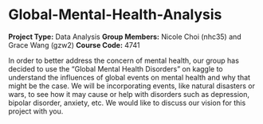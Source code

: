 # Global-Mental-Health-Analysis

**Project Type:** Data Analysis
**Group Members:** Nicole Choi (nhc35) and Grace Wang (gzw2)
**Course Code:** 4741

In order to better address the concern of mental health, our group has decided to use the “Global Mental Health Disorders” on kaggle to understand the influences of global events on mental health and why that might be the case. We will be incorporating events, like natural disasters or wars, to see how it may cause or help with disorders such as depression, bipolar disorder, anxiety, etc. We would like to discuss our vision for this project with you.
